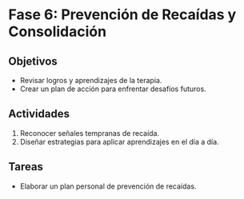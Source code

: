 
# Fase 6: Prevención de Recaídas y Consolidación
## Objetivos
- Revisar logros y aprendizajes de la terapia.
- Crear un plan de acción para enfrentar desafíos futuros.

## Actividades
1. Reconocer señales tempranas de recaída.
2. Diseñar estrategias para aplicar aprendizajes en el día a día.

## Tareas
- Elaborar un plan personal de prevención de recaídas.
